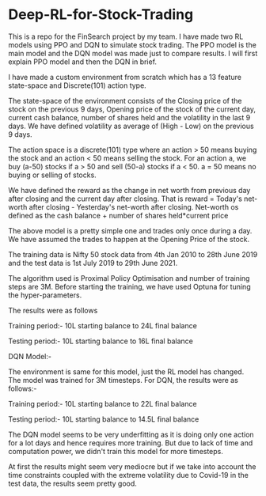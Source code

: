 # Deep-RL-for-Stock-Trading

This is a repo for the FinSearch project by my team. I have made two RL models using PPO and DQN to simulate stock trading. The PPO model is the main model and the DQN model was made just to compare results. I will first explain PPO model and then the DQN in brief.

I have made a custom environment from scratch which has a 13 feature state-space and Discrete(101) action type.

The state-space of the environment consists of the Closing price of the stock on the previous 9 days, Opening price of the stock of the current day, current cash balance, number of shares held and the volatility in the last 9 days. We have defined volatility as average of (High - Low) on the previous 9 days. 

The action space is a discrete(101) type where an action > 50 means buying the stock and an action < 50 means selling the stock. For an action a, we buy (a-50) stocks if a > 50 and sell (50-a) stocks if a < 50. a = 50 means no buying or selling of stocks. 

We have defined the reward as the change in net worth from previous day after closing and the current day after closing. That is reward = Today's net-worth after closing - Yesterday's net-worth after closing. Net-worth os defined as the cash balance + number of shares held*current price

The above model is a pretty simple one and trades only once during a day. We have assumed the trades to happen at the Opening Price of the stock. 

The training data is Nifty 50 stock data from 4th Jan 2010 to 28th June 2019 and the test data is 1st July 2019 to 29th June 2021. 

The algorithm used is Proximal Policy Optimisation and number of training steps are 3M. Before starting the training, we have used Optuna for tuning the hyper-parameters. 

The results were as follows

Training period:- 10L starting balance to 24L final balance

Testing period:- 10L starting balance to 16L final balance

DQN Model:-

The environment is same for this model, just the RL model has changed. The model was trained for 3M timesteps. For DQN, the results were as follows:-

Training period:- 10L starting balance to 22L final balance

Testing period:- 10L starting balance to 14.5L final balance

The DQN model seems to be very underfitting as it is doing only one action for a lot days and hence requires more training. But due to lack of time and computation power, we didn't train this model for more timesteps.

At first the results might seem very mediocre but if we take into account the time constraints coupled with the extreme volatility due to Covid-19 in the test data, the results seem pretty good.
